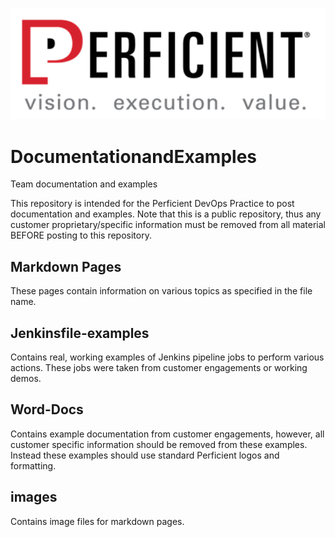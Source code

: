 <p align="center">
  <img src="./images/perficientlogolarge.png">
</p>

# DocumentationandExamples
Team documentation and examples

This repository is intended for the Perficient DevOps Practice to post documentation and examples.  Note that this is a public repository, thus any customer proprietary/specific information must be removed from all material BEFORE posting to this repository.

## Markdown Pages
These pages contain information on various topics as specified in the file name.

## Jenkinsfile-examples
Contains real, working examples of Jenkins pipeline jobs to perform various actions.  These jobs were taken from customer engagements or working demos.

## Word-Docs
Contains example documentation from customer engagements, however, all customer specific information should be removed from these examples.  Instead these examples should use standard Perficient logos and formatting.  

## images
Contains image files for markdown pages.
